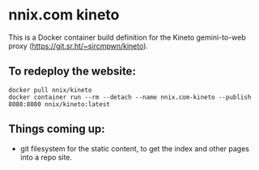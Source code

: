 # nnix.com kineto
This is a Docker container build definition for the Kineto gemini-to-web proxy (https://git.sr.ht/~sircmpwn/kineto).

## To redeploy the website:
```
docker pull nnix/kineto
docker container run --rm --detach --name nnix.com-kineto --publish 8080:8080 nnix/kineto:latest
```

## Things coming up:
- git filesystem for the static content, to get the index and other pages into a repo site.